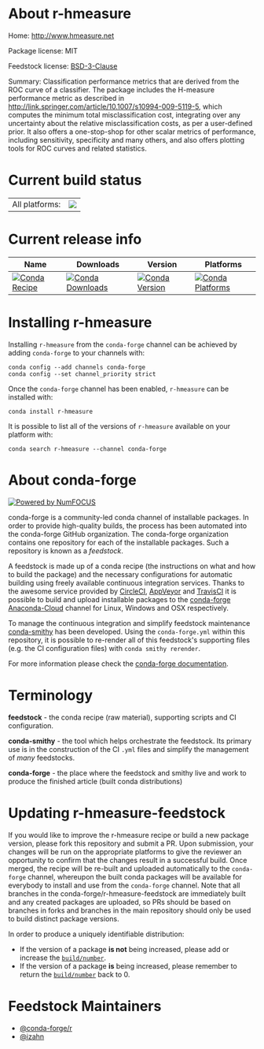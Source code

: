 About r-hmeasure
================

Home: http://www.hmeasure.net

Package license: MIT

Feedstock license: [BSD-3-Clause](https://github.com/conda-forge/r-hmeasure-feedstock/blob/master/LICENSE.txt)

Summary: Classification performance metrics that are derived from the ROC curve of a classifier. The package includes the H-measure performance metric as described in <http://link.springer.com/article/10.1007/s10994-009-5119-5>, which computes the minimum total misclassification cost, integrating over any uncertainty about the relative misclassification costs, as per a user-defined prior. It also offers a one-stop-shop for other scalar metrics of performance, including sensitivity, specificity and many others, and also offers plotting tools for ROC curves and related statistics.

Current build status
====================


<table><tr><td>All platforms:</td>
    <td>
      <a href="https://dev.azure.com/conda-forge/feedstock-builds/_build/latest?definitionId=13352&branchName=master">
        <img src="https://dev.azure.com/conda-forge/feedstock-builds/_apis/build/status/r-hmeasure-feedstock?branchName=master">
      </a>
    </td>
  </tr>
</table>

Current release info
====================

| Name | Downloads | Version | Platforms |
| --- | --- | --- | --- |
| [![Conda Recipe](https://img.shields.io/badge/recipe-r--hmeasure-green.svg)](https://anaconda.org/conda-forge/r-hmeasure) | [![Conda Downloads](https://img.shields.io/conda/dn/conda-forge/r-hmeasure.svg)](https://anaconda.org/conda-forge/r-hmeasure) | [![Conda Version](https://img.shields.io/conda/vn/conda-forge/r-hmeasure.svg)](https://anaconda.org/conda-forge/r-hmeasure) | [![Conda Platforms](https://img.shields.io/conda/pn/conda-forge/r-hmeasure.svg)](https://anaconda.org/conda-forge/r-hmeasure) |

Installing r-hmeasure
=====================

Installing `r-hmeasure` from the `conda-forge` channel can be achieved by adding `conda-forge` to your channels with:

```
conda config --add channels conda-forge
conda config --set channel_priority strict
```

Once the `conda-forge` channel has been enabled, `r-hmeasure` can be installed with:

```
conda install r-hmeasure
```

It is possible to list all of the versions of `r-hmeasure` available on your platform with:

```
conda search r-hmeasure --channel conda-forge
```


About conda-forge
=================

[![Powered by NumFOCUS](https://img.shields.io/badge/powered%20by-NumFOCUS-orange.svg?style=flat&colorA=E1523D&colorB=007D8A)](http://numfocus.org)

conda-forge is a community-led conda channel of installable packages.
In order to provide high-quality builds, the process has been automated into the
conda-forge GitHub organization. The conda-forge organization contains one repository
for each of the installable packages. Such a repository is known as a *feedstock*.

A feedstock is made up of a conda recipe (the instructions on what and how to build
the package) and the necessary configurations for automatic building using freely
available continuous integration services. Thanks to the awesome service provided by
[CircleCI](https://circleci.com/), [AppVeyor](https://www.appveyor.com/)
and [TravisCI](https://travis-ci.com/) it is possible to build and upload installable
packages to the [conda-forge](https://anaconda.org/conda-forge)
[Anaconda-Cloud](https://anaconda.org/) channel for Linux, Windows and OSX respectively.

To manage the continuous integration and simplify feedstock maintenance
[conda-smithy](https://github.com/conda-forge/conda-smithy) has been developed.
Using the ``conda-forge.yml`` within this repository, it is possible to re-render all of
this feedstock's supporting files (e.g. the CI configuration files) with ``conda smithy rerender``.

For more information please check the [conda-forge documentation](https://conda-forge.org/docs/).

Terminology
===========

**feedstock** - the conda recipe (raw material), supporting scripts and CI configuration.

**conda-smithy** - the tool which helps orchestrate the feedstock.
                   Its primary use is in the construction of the CI ``.yml`` files
                   and simplify the management of *many* feedstocks.

**conda-forge** - the place where the feedstock and smithy live and work to
                  produce the finished article (built conda distributions)


Updating r-hmeasure-feedstock
=============================

If you would like to improve the r-hmeasure recipe or build a new
package version, please fork this repository and submit a PR. Upon submission,
your changes will be run on the appropriate platforms to give the reviewer an
opportunity to confirm that the changes result in a successful build. Once
merged, the recipe will be re-built and uploaded automatically to the
`conda-forge` channel, whereupon the built conda packages will be available for
everybody to install and use from the `conda-forge` channel.
Note that all branches in the conda-forge/r-hmeasure-feedstock are
immediately built and any created packages are uploaded, so PRs should be based
on branches in forks and branches in the main repository should only be used to
build distinct package versions.

In order to produce a uniquely identifiable distribution:
 * If the version of a package **is not** being increased, please add or increase
   the [``build/number``](https://docs.conda.io/projects/conda-build/en/latest/resources/define-metadata.html#build-number-and-string).
 * If the version of a package **is** being increased, please remember to return
   the [``build/number``](https://docs.conda.io/projects/conda-build/en/latest/resources/define-metadata.html#build-number-and-string)
   back to 0.

Feedstock Maintainers
=====================

* [@conda-forge/r](https://github.com/conda-forge/r/)
* [@izahn](https://github.com/izahn/)

